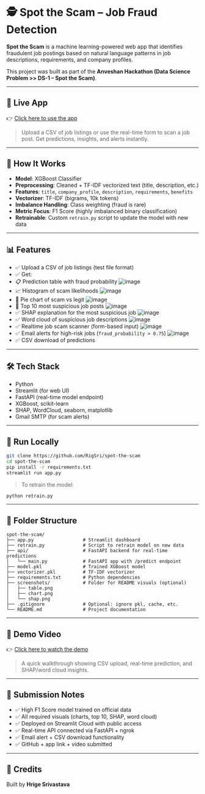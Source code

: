# 🕵️ Spot the Scam – Job Fraud Detection

**Spot the Scam** is a machine learning-powered web app that identifies fraudulent job postings based on natural language patterns in job descriptions, requirements, and company profiles.

This project was built as part of the **Anveshan Hackathon (Data Science Problem >> DS-1 – Spot the Scam)**.

---

## 🔗 Live App  
👉 [Click here to use the app](https://spot-the-scam-ji6i2zundtybhuur8kryey.streamlit.app/)

> Upload a CSV of job listings or use the real-time form to scan a job post. Get predictions, insights, and alerts instantly.

---

## 🧠 How It Works

- **Model**: XGBoost Classifier  
- **Preprocessing**: Cleaned + TF-IDF vectorized text (title, description, etc.)
- **Features**: `title`, `company_profile`, `description`, `requirements`, `benefits`
- **Vectorizer**: TF-IDF (bigrams, 10k tokens)
- **Imbalance Handling**: Class weighting (fraud is rare)
- **Metric Focus**: F1 Score (highly imbalanced binary classification)
- **Retrainable**: Custom `retrain.py` script to update the model with new data

---

## 📊 Features

- ✅ Upload a CSV of job listings (test file format)
- ✅ Get:
- 📋 Prediction table with fraud probability
  ![image](https://github.com/user-attachments/assets/98027c4c-ed11-4730-994a-fd627972585b)
- 📈 Histogram of scam likelihoods
  ![image](https://github.com/user-attachments/assets/f224bd92-dabb-4f70-993c-e277ebde684a)
- 🥧 Pie chart of scam vs legit
  ![image](https://github.com/user-attachments/assets/05aca6d6-188b-4a40-88a9-3b1e0afc81e2)
- 🚨 Top 10 most suspicious job posts
  ![image](https://github.com/user-attachments/assets/b4b09e5c-429b-4f80-b1ad-cafe0c0e3fb1)
- ✅ SHAP explanation for the most suspicious job
  ![image](https://github.com/user-attachments/assets/20fe6dd0-9de6-4ea3-8c8d-b087398edb7b)
- ✅ Word cloud of suspicious job descriptions
  ![image](https://github.com/user-attachments/assets/4033c7fd-d3e5-408c-b74b-a9de0fa3e0de)
- ✅ Realtime job scam scanner (form-based input)
  ![image](https://github.com/user-attachments/assets/4a4ba186-057f-4948-b898-d56b7168f5de)
- ✅ Email alerts for high-risk jobs (`fraud_probability > 0.75`)
  ![image](https://github.com/user-attachments/assets/94af3288-9026-4198-beea-59328939309f)
- ✅ CSV download of predictions
---

## 🛠 Tech Stack

- Python
- Streamlit (for web UI)
- FastAPI (real-time model endpoint)
- XGBoost, scikit-learn
- SHAP, WordCloud, seaborn, matplotlib
- Gmail SMTP (for scam alerts)

---

## 🧪 Run Locally

```bash
git clone https://github.com/RigSri/spot-the-scam
cd spot-the-scam
pip install -r requirements.txt
streamlit run app.py
````

> To retrain the model:

```bash
python retrain.py
```

---

## 📁 Folder Structure

```plaintext
spot-the-scam/
├── app.py                  # Streamlit dashboard
├── retrain.py              # Script to retrain model on new data
├── api/                    # FastAPI backend for real-time predictions
│   └── main.py             # FastAPI app with /predict endpoint
├── model.pkl               # Trained XGBoost model
├── vectorizer.pkl          # TF-IDF vectorizer
├── requirements.txt        # Python dependencies
├── screenshots/            # Folder for README visuals (optional)
│   ├── table.png
│   ├── chart.png
│   └── shap.png
├── .gitignore              # Optional: ignore pkl, cache, etc.
└── README.md               # Project documentation
```

---

## 🎥 Demo Video

👉 [Click here to watch the demo](https://your-demo-video-link.com)

> A quick walkthrough showing CSV upload, real-time prediction, and SHAP/word cloud insights.

---

## 🏁 Submission Notes

* ✅ High F1 Score model trained on official data
* ✅ All required visuals (charts, top 10, SHAP, word cloud)
* ✅ Deployed on Streamlit Cloud with public access
* ✅ Real-time API connected via FastAPI + ngrok
* ✅ Email alert + CSV download functionality
* ✅ GitHub + app link + video submitted

---

## 🙌 Credits

Built by **Hrige Srivastava**
